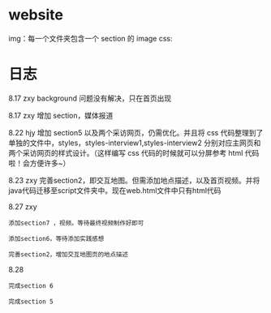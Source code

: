 # website

img：每一个文件夹包含一个 section 的 image
css:

# 日志

8.17 zxy background 问题没有解决，只在首页出现

8.17 zxy 增加 section，媒体报道

8.22 hjy 增加 section5 以及两个采访网页，仍需优化。并且将 css 代码整理到了单独的文件中，styles，styles-interview1,styles-interview2 分别对应主网页和两个采访网页的样式设计。（这样编写 css 代码的时候就可以分屏参考 html 代码啦！会方便许多~）

8.23 zxy 完善section2，即交互地图。但需添加地点描述，以及首页视频。并将java代码迁移至script文件夹中。现在web.html文件中只有html代码

8.27 zxy

    添加section7 ，视频。等待最终视频制作好即可
    
    添加section6，等待添加实践感想
     
    完善section2，增加交互地图页的地点描述

8.28

    完成section 6

    完成section 5
